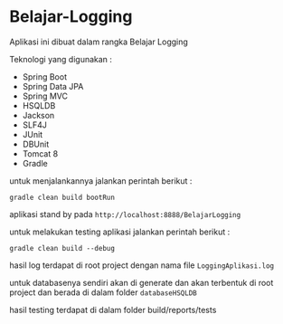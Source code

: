 # Belajar-Logging

Aplikasi ini dibuat dalam rangka Belajar Logging

Teknologi yang digunakan :
* Spring Boot
* Spring Data JPA
* Spring MVC
* HSQLDB
* Jackson
* SLF4J
* JUnit
* DBUnit
* Tomcat 8
* Gradle

untuk menjalankannya jalankan perintah berikut :

    gradle clean build bootRun
    
aplikasi stand by pada `http://localhost:8888/BelajarLogging`

untuk melakukan testing aplikasi jalankan perintah berikut :

    gradle clean build --debug

hasil log terdapat di root project dengan nama file `LoggingAplikasi.log`

untuk databasenya sendiri akan di generate dan akan terbentuk di root project dan
berada di dalam folder `databaseHSQLDB`

hasil testing terdapat di dalam folder build/reports/tests

